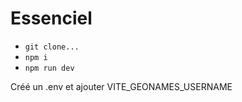 # Essenciel

- `git clone...`
- `npm i`
- `npm run dev`

Créé un .env et ajouter VITE_GEONAMES_USERNAME
